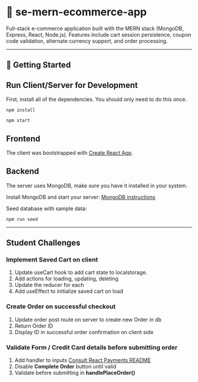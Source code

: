 
# 🛒 se-mern-ecommerce-app

Full-stack e-commerce application built with the MERN stack (MongoDB, Express, React, Node.js). Features include cart session persistence, coupon code validation, alternate currency support, and order processing.

---

## 🚀 Getting Started

## Run Client/Server for Development

First, install all of the dependencies.  You should only need to do this once.

```
npm install
```

```
npm start
```

## Frontend

The client was bootstrapped with [Create React App](https://github.com/facebook/create-react-app).

## Backend

The server uses MongoDB, make sure you have it installed in your system.

Install MongoDB and start your server: [MongoDB instructions](https://docs.mongodb.com/manual/administration/install-community/)

Seed database with sample data:

```
npm run seed
```

---

## Student Challenges

### Implement Saved Cart on client

1. Update useCart hook to add cart state to localstorage.
2. Add actions for loading, updating, deleting
3. Update the reducer for each
4. Add useEffect to initialize saved cart on load

### Create Order on successful checkout

1. Update order post route on server to create new Order in db
2. Return Order ID
3. Display ID in successful order confirmation on client side

### Validate Form / Credit Card details before submitting order

1. Add handler to inputs [Consult React Payments README](https://github.com/medipass/react-payment-inputs#with-hooks)
2. Disable **Complete Order** button until valid
3. Validate before submitting in **handlePlaceOrder()**
